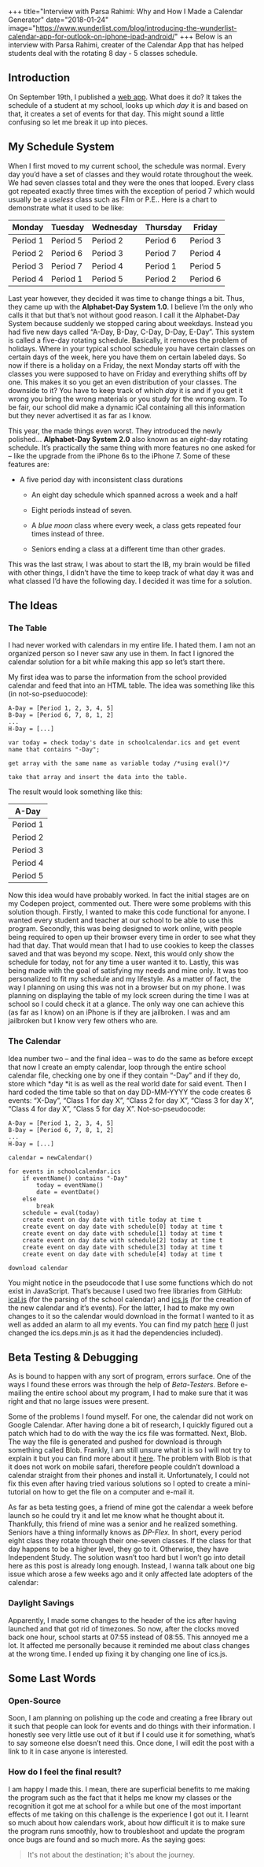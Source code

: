 +++
title="Interview with Parsa Rahimi: Why and How I Made a Calendar Generator"
date="2018-01-24"
image="https://www.wunderlist.com/blog/introducing-the-wunderlist-calendar-app-for-outlook-on-iphone-ipad-android/"
+++
Below is an interview with Parsa Rahimi, creater of the Calendar App that has helped students deal with the rotating 8 day - 5 classes schedule. 
<!--more-->

**Introduction**
----------------

On September 19th, I published a [web app](https://parsuli.net/projects/asg/).
What does it do? It takes the schedule of a student at my school, looks up which *day* it is and based on that, it creates a set of events for that day. This might sound a little confusing so let me break it up into pieces.

 

**My​ Schedule System**
----------------------

When I first moved to my current school, the schedule was normal. Every day you’d have a set of classes and they would rotate throughout the week. We had seven classes total and they were the ones that looped. Every class got repeated exactly three times with the exception of period 7 which would usually be a *useless* class such as Film or P.E.. Here is a chart to demonstrate what it
used to be like:

| **Monday** | **Tuesday** | **Wednesday** | **Thursday** | **Friday** |
|------------|-------------|---------------|--------------|------------|
| Period 1   | Period 5    | Period 2      | Period 6     | Period 3   |
| Period 2   | Period 6    | Period 3      | Period 7     | Period 4   |
| Period 3   | Period 7    | Period 4      | Period 1     | Period 5   |
| Period 4   | Period 1    | Period 5      | Period 2     | Period 6   |

 

Last year however, they decided it was time to change things a bit. Thus, they
came up with the **Alphabet-Day System 1.0**. I believe I’m the only who calls it that but that’s not without good reason. I call it the Alphabet-Day System because suddenly we stopped caring about weekdays. Instead you had five new days called “A-Day, B-Day, C-Day, D-Day, E-Day”. This system is called a five-day rotating schedule. Basically, it removes the problem of holidays. Where in your typical school schedule you have certain classes on certain days of the week, here you have them on certain labeled days. So now if there is a holiday on a Friday, the next Monday starts off with the classes you were supposed to have on Friday and everything shifts off by one. This makes it so you get an even
distribution of your classes. The downside to it? You have to keep track of which *day* it is and if you get it wrong you bring the wrong materials or you study for the wrong exam. To be fair, our school did make a dynamic iCal containing all this information but they never advertised it as far as I know.


This year, the made things even worst. They introduced the newly polished…
**Alphabet-Day System 2.0** also known as an *eight*-day rotating schedule. It’s practically the same thing with more features no one asked for – like the upgrade from the iPhone 6s to the iPhone 7. Some of these features are:

-   A five period day with inconsistent class durations

    -   An eight day schedule which spanned across a week and a half

    -   Eight periods instead of seven.

    -   A *blue moon* class where every week, a class gets repeated four times
        instead of three.

    -   Seniors ending a class at a different time than other grades.

This was the last straw, I was about to start the IB, my brain would be filled
with other things, I didn’t have the time to keep track of what day it was and what classed I’d have the following day. I decided it was time for a solution.

 

**The Ideas**
-------------

### The Table


I had never worked with calendars in my entire life. I hated them. I am not an organized person so I never saw any use in them. In fact I ignored the calendar solution for a bit while making this app so let’s start there.

My first idea was to parse the information from the school provided calendar and feed that into an HTML table. The idea was something like this (in not-so-pseduocode):

~~~~~~~~~~~~~~~~~~~~~~~~~~~~~~~~~~~~~~~~~~~~~~~~~~~~~~~~~~~~~~~~~~~~~~~~~~~~~~~~
A-Day = [Period 1, 2, 3, 4, 5]
B-Day = [Period 6, 7, 8, 1, 2]
...
H-Day = [...]

var today = check today's date in schoolcalendar.ics and get event name that contains "-Day";

get array with the same name as variable today /*using eval()*/

take that array and insert the data into the table.
~~~~~~~~~~~~~~~~~~~~~~~~~~~~~~~~~~~~~~~~~~~~~~~~~~~~~~~~~~~~~~~~~~~~~~~~~~~~~~~~

The result would look something like this:

| **A-Day** |
|-----------|
| Period 1  |
| Period 2  |
| Period 3  |
| Period 4  |
| Period 5  |

Now this idea would have probably worked. In fact the initial stages are on my Codepen project, commented out. There were some problems with this solution though. Firstly, I wanted to make this code functional for anyone. I wanted every student and teacher at our school to be able to use this program. 
Secondly, this was being designed to work online, with people being required to open up their browser every time in order to see what they had that day. That would mean that I had to use cookies to keep the classes saved and that was beyond my scope. Next, this would only show the schedule for today, not for any time a user wanted it to. Lastly, this was being made with the goal of satisfying my needs and mine only. It was too personalized to fit my schedule and my lifestyle. As a matter of fact, the way I planning on using this was not in a browser but on my phone. I was planning on displaying the table of my lock screen during the time I was at school so I could check it at a glance. The only way one can achieve this (as far as I know) on an iPhone is if they are jailbroken. I was and am jailbroken but I know very few others who are.

 

### The Calendar

Idea number two – and the final idea – was to do the same as before except that now I create an empty calendar, loop through the entire school calendar file, checking one by one if they contain “-Day” and if they do, store which *day *it is as well as the real world date for said event. Then I hard coded the time table so that on day DD-MM-YYYY the code creates 6 events: “X-Day”, “Class 1 for day X”, “Class 2 for day X”, “Class 3 for day X”, “Class 4 for day X”, “Class 5 for day X”. Not-so-pseudocode:

~~~~~~~~~~~~~~~~~~~~~~~~~~~~~~~~~~~~~~~~~~~~~~~~~~~~~~~~~~~~~~~~~~~~~~~~~~~~~~~~
A-Day = [Period 1, 2, 3, 4, 5]
B-Day = [Period 6, 7, 8, 1, 2]
...
H-Day = [...]

calendar = newCalendar()

for events in schoolcalendar.ics
    if eventName() contains "-Day"
        today = eventName()
        date = eventDate()
    else
        break
    schedule = eval(today)
    create event on day date with title today at time t  
    create event on day date with schedule[0] today at time t 
    create event on day date with schedule[1] today at time t 
    create event on day date with schedule[2] today at time t     
    create event on day date with schedule[3] today at time t
    create event on day date with schedule[4] today at time t

download calendar
~~~~~~~~~~~~~~~~~~~~~~~~~~~~~~~~~~~~~~~~~~~~~~~~~~~~~~~~~~~~~~~~~~~~~~~~~~~~~~~~

You might notice in the pseudocode that I use some functions which do not exist in JavaScript. That’s because I used two free libraries from GitHub:
[ical.js](https://github.com/mozilla-comm/ical.js/wiki) (for the parsing of the school calendar) and [ics.js](https://github.com/nwcell/ics.js) (for the creation of the new calendar and it’s events). For the latter, I had to make my own changes to it so the calendar would download in the format I wanted to it as well as added an alarm to all my events. You can find my patch [here](https://github.com/par5ul1/ics.js/blob/patch-1/ics.deps.min.js) (I just
changed the ics.deps.min.js as it had the dependencies included).

 

**Beta Testing & Debugging**
----------------------------

As is bound to happen with any sort of program, errors surface. One of the ways I found these errors was through the help of *Beta-Testers*. Before e-mailing the entire school about my program, I had to make sure that it was right and that no large issues were present.

Some of the problems I found myself. For one, the calendar did not work on
Google Calendar. After having done a bit of research, I quickly figured out a
patch which had to do with the way the ics file was formatted. Next, Blob. The way the file is generated and pushed for download is through something called Blob. Frankly, I am still unsure what it is so I will not try to explain it but you can find more about it [here](https://developer.mozilla.org/en-US/docs/Web/API/Blob). The problem with Blob is that it does not work on mobile safari, therefore people couldn’t download a calendar straight from their phones and install it. Unfortunately, I could not fix this even after having tried various solutions so I opted to create a mini-tutorial on how to get the file on a computer and e-mail it.

As far as beta testing goes, a friend of mine got the calendar a week before
launch so he could try it and let me know what he thought about it. Thankfully, this friend of mine was a senior and he realized something. Seniors have a thing informally knows as *DP-Flex.* In short, every period eight class they rotate through their one-seven classes. If the class for that day happens to be a higher level, they go to it. Otherwise, they have Independent Study. The
solution wasn’t too hard but I won’t go into detail here as this post is already
long enough. Instead, I wanna talk about one big issue which arose a few weeks ago and it only affected late adopters of the calendar:

 

### Daylight Savings

Apparently, I made some changes to the header of the ics after having launched and that got rid of timezones. So now, after the clocks moved back one hour, school starts at 07:55 instead of 08:55. This annoyed me a lot. It affected me personally because it reminded me about class changes at the wrong time. I ended up fixing it by changing one line of ics.js.

 

 

**Some Last Words**
-------------------

### Open-Source

Soon, I am planning on polishing up the code and creating a free library out it such that people can look for events and do things with their information. I
honestly see very little use out of it but if I could use it for something,
what’s to say someone else doesn’t need this. Once done, I will edit the post with a link to it in case anyone is interested.

 

### How do I feel the final result?

I am happy I made this. I mean, there are superficial benefits to me making the program such as the fact that it helps me know my classes or the recognition it got me at school for a while but one of the most important effects of me taking on this challenge is the experience I got out it. I learnt so much about how calendars work, about how difficult it is to make sure the program runs smoothly, how to troubleshoot and update the program once bugs are found and so much more. As the saying goes:

>   It's not about the destination; it's about the journey.

